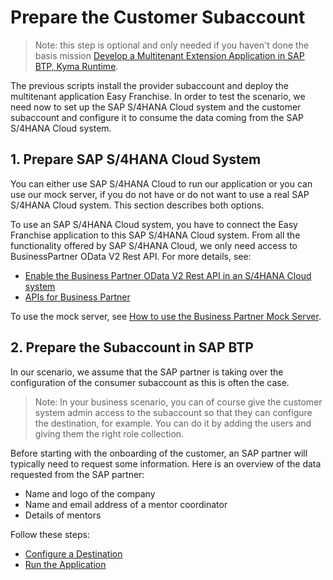 # Prepare the Customer Subaccount

> Note: this step is optional and only needed if you haven't done the basis mission [Develop a Multitenant Extension Application in SAP BTP, Kyma Runtime](https://discovery-center.cloud.sap/missiondetail/3683/3726/).

The previous scripts install the provider subaccount and deploy the multitenant application Easy Franchise. In order to test the scenario, we need now to set up the SAP S/4HANA Cloud system and the customer subaccount and configure it to consume the data coming from the SAP S/4HANA Cloud system. 

## 1. Prepare SAP S/4HANA Cloud System
You can either use SAP S/4HANA Cloud to run our application or you can use our mock server, if you do not have or do not want to use a real SAP S/4HANA Cloud system. This section describes both options.

To use an SAP S/4HANA Cloud system, you have to connect the Easy Franchise application to this SAP S/4HANA Cloud system. From all the functionality offered by SAP S/4HANA Cloud, we only need access to BusinessPartner OData V2 Rest API. For more details, see: 
* [Enable the Business Partner OData V2 Rest API in an S/4HANA Cloud system](https://github.com/SAP-samples/btp-kyma-multitenant-extension/blob/main/documentation/appendix/enable-odata-of-s4hana/README.md)
* [APIs for Business Partner](https://help.sap.com/viewer/44e06f22436c43e582db6ccd5250e29b/2020.000/en-US/9fca825858239244e10000000a4450e5.html)

To use the mock server, see [How to use the Business Partner Mock Server](https://github.com/SAP-samples/btp-kyma-multitenant-extension/blob/main/documentation/appendix/business-partner-mock/README.md).

## 2. Prepare the Subaccount in SAP BTP
In our scenario, we assume that the SAP partner is taking over the configuration of the consumer subaccount as this is often the case.
> Note: In your business scenario, you can of course give the customer system admin access to the subaccount so that they can configure the destination, for example. You can do it by adding the users and giving them the right role collection.

Before starting with the onboarding of the customer, an SAP partner will typically need to request some information. Here is an overview of the data requested from the SAP partner:
* Name and logo of the company
* Name and email address of a mentor coordinator
* Details of mentors

Follow these steps:
* [Configure a Destination](https://github.com/SAP-samples/btp-kyma-multitenant-extension/blob/main/documentation/test-customer-onboarding/configure-destination/README.md)
* [Run the Application](https://github.com/SAP-samples/btp-kyma-multitenant-extension/blob/main/documentation/test-customer-onboarding/run-application/README.md)

